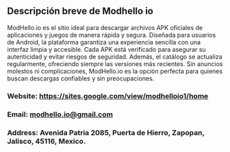 ## Descripción breve de Modhello io

ModHello.io es el sitio ideal para descargar archivos APK oficiales de aplicaciones y juegos de manera rápida y segura. Diseñada para usuarios de Android, la plataforma garantiza una experiencia sencilla con una interfaz limpia y accesible. Cada APK está verificado para asegurar su autenticidad y evitar riesgos de seguridad. Además, el catálogo se actualiza regularmente, ofreciendo siempre las versiones más recientes. Sin anuncios molestos ni complicaciones, ModHello.io es la opción perfecta para quienes buscan descargas confiables y sin preocupaciones.

### Website: https://sites.google.com/view/modhelloio1/home

### Email: modhello.io@gmail.com

### Address: Avenida Patria 2085, Puerta de Hierro, Zapopan, Jalisco, 45116, Mexico.
